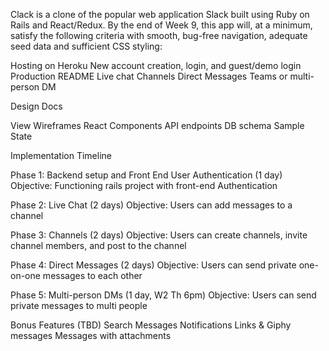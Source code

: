 Clack is a clone of the popular web application Slack built using Ruby on Rails and React/Redux. By the end of Week 9, this app will, at a minimum, satisfy the following criteria with smooth, bug-free navigation, adequate seed data and sufficient CSS styling:

Hosting on Heroku
New account creation, login, and guest/demo login
Production README
Live chat
Channels
Direct Messages
Teams or multi-person DM

Design Docs

View Wireframes
React Components
API endpoints
DB schema
Sample State

Implementation Timeline

Phase 1: Backend setup and Front End User Authentication (1 day)
Objective: Functioning rails project with front-end Authentication

Phase 2: Live Chat (2 days)
Objective: Users can add messages to a channel

Phase 3: Channels (2 days)
Objective: Users can create channels, invite channel members, and post
to the channel

Phase 4: Direct Messages (2 days)
Objective: Users can send private one-on-one messages to each other

Phase 5: Multi-person DMs (1 day, W2 Th 6pm)
Objective: Users can send private messages to multi people

Bonus Features (TBD)
Search Messages
Notifications
Links & Giphy messages
Messages with attachments
